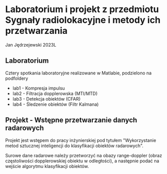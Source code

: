# Laboratorium i projekt z przedmiotu Sygnały radiolokacyjne i metody ich przetwarzania

Jan Jędrzejewski 2023L

## Laboratorium

Cztery spotkania laboratoryjne realizowane w Matlabie, podzielono na podfoldery
- lab1 - Kompresja impulsu
- lab2 - Filtracja dopplerowska (MTI/MTD)
- lab3 - Detekcja obiektów (CFAR)
- lab4 - Śledzenie obiektów (Filtr Kalmana)

## Projekt - Wstępne przetwarzanie danych radarowych

Projekt jest wstępem do pracy inżynierskiej pod tytułem "Wykorzystanie metod sztucznej inteligencji do klasyfikacji obiektów radarowych". 

Surowe dane radarowe należy przetworzyć na obazy range-doppler (obraz częstoliwości dopplerowskiej obiektu w odległości), a następnie podać na wejście algorytmu klasyfikacji obiektów.